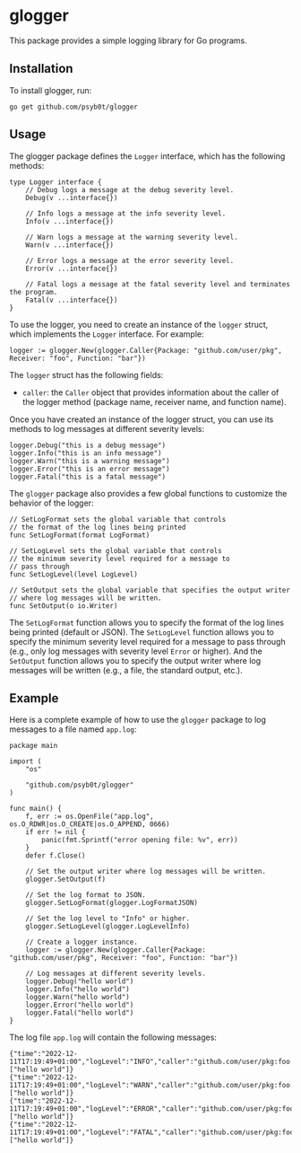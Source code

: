 # glogger

This package provides a simple logging library for Go programs.

## Installation

To install glogger, run:

`go get github.com/psyb0t/glogger`

## Usage

The glogger package defines the `Logger` interface, which has the following methods:

```golang
type Logger interface {
	// Debug logs a message at the debug severity level.
	Debug(v ...interface{})

	// Info logs a message at the info severity level.
	Info(v ...interface{})

	// Warn logs a message at the warning severity level.
	Warn(v ...interface{})

	// Error logs a message at the error severity level.
	Error(v ...interface{})

	// Fatal logs a message at the fatal severity level and terminates the program.
	Fatal(v ...interface{})
}
```

To use the logger, you need to create an instance of the `logger` struct, which implements the `Logger` interface. For example:

```golang
logger := glogger.New(glogger.Caller{Package: "github.com/user/pkg", Receiver: "foo", Function: "bar"})
```

The `logger` struct has the following fields:

- `caller`: the `Caller` object that provides information about the caller of the logger method (package name, receiver name, and function name).

Once you have created an instance of the logger struct, you can use its methods to log messages at different severity levels:

```golang
logger.Debug("this is a debug message")
logger.Info("this is an info message")
logger.Warn("this is a warning message")
logger.Error("this is an error message")
logger.Fatal("this is a fatal message")
```

The `glogger` package also provides a few global functions to customize the behavior of the logger:

```golang
// SetLogFormat sets the global variable that controls
// the format of the log lines being printed
func SetLogFormat(format LogFormat)

// SetLogLevel sets the global variable that controls
// the minimum severity level required for a message to
// pass through
func SetLogLevel(level LogLevel)

// SetOutput sets the global variable that specifies the output writer
// where log messages will be written.
func SetOutput(o io.Writer)
```

The `SetLogFormat` function allows you to specify the format of the log lines being printed (default or JSON). The `SetLogLevel` function allows you to specify the minimum severity level required for a message to pass through (e.g., only log messages with severity level `Error` or higher). And the `SetOutput` function allows you to specify the output writer where log messages will be written (e.g., a file, the standard output, etc.).

## Example

Here is a complete example of how to use the `glogger` package to log messages to a file named `app.log`:

```golang
package main

import (
	"os"

	"github.com/psyb0t/glogger"
)

func main() {
	f, err := os.OpenFile("app.log", os.O_RDWR|os.O_CREATE|os.O_APPEND, 0666)
	if err != nil {
		panic(fmt.Sprintf("error opening file: %v", err))
	}
	defer f.Close()

	// Set the output writer where log messages will be written.
	glogger.SetOutput(f)

	// Set the log format to JSON.
	glogger.SetLogFormat(glogger.LogFormatJSON)

	// Set the log level to "Info" or higher.
	glogger.SetLogLevel(glogger.LogLevelInfo)

	// Create a logger instance.
	logger := glogger.New(glogger.Caller{Package: "github.com/user/pkg", Receiver: "foo", Function: "bar"})

	// Log messages at different severity levels.
	logger.Debug("hello world")
	logger.Info("hello world")
	logger.Warn("hello world")
	logger.Error("hello world")
	logger.Fatal("hello world")
}
```

The log file `app.log` will contain the following messages:

```
{"time":"2022-12-11T17:19:49+01:00","logLevel":"INFO","caller":"github.com/user/pkg:foo.bar","value":["hello world"]}
{"time":"2022-12-11T17:19:49+01:00","logLevel":"WARN","caller":"github.com/user/pkg:foo.bar","value":["hello world"]}
{"time":"2022-12-11T17:19:49+01:00","logLevel":"ERROR","caller":"github.com/user/pkg:foo.bar","value":["hello world"]}
{"time":"2022-12-11T17:19:49+01:00","logLevel":"FATAL","caller":"github.com/user/pkg:foo.bar","value":["hello world"]}
```

